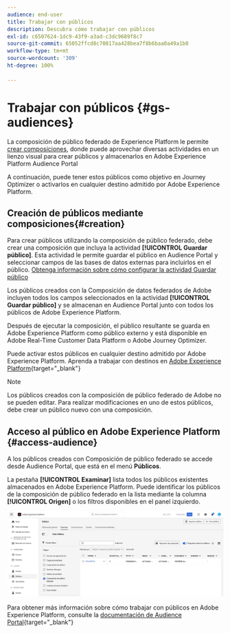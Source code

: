 ```yaml
---
audience: end-user
title: Trabajar con públicos
description: Descubra cómo trabajar con públicos
exl-id: c6507624-1dc9-43f9-a3ad-c3dc9689f8c7
source-git-commit: 65052ffcd8c70817aa428bea7f8b6baa0a49a1b0
workflow-type: tm+mt
source-wordcount: '309'
ht-degree: 100%

---
```


# Trabajar con públicos {#gs-audiences}

La composición de público federado de Experience Platform le permite [crear composiciones](../compositions/gs-compositions.md), donde puede aprovechar diversas actividades en un lienzo visual para crear públicos y almacenarlos en Adobe Experience Platform Audience Portal

A continuación, puede tener estos públicos como objetivo en Journey Optimizer o activarlos en cualquier destino admitido por Adobe Experience Platform.

## Creación de públicos mediante composiciones{#creation}

Para crear públicos utilizando la composición de público federado, debe crear una composición que incluya la actividad **[!UICONTROL Guardar público]**. Esta actividad le permite guardar el público en Audience Portal y seleccionar campos de las bases de datos externas para incluirlos en el público. [Obtenga información sobre cómo configurar la actividad Guardar público](../compositions/activities/save-audience.md)

Los públicos creados con la Composición de datos federados de Adobe incluyen todos los campos seleccionados en la actividad **[!UICONTROL Guardar público]** y se almacenan en Audience Portal junto con todos los públicos de Adobe Experience Platform.

Después de ejecutar la composición, el público resultante se guarda en Adobe Experience Platform como público externo y está disponible en Adobe Real-Time Customer Data Platform o Adobe Journey Optimizer. 

Puede activar estos públicos en cualquier destino admitido por Adobe Experience Platform. Aprenda a trabajar con destinos en [Adobe Experience Platform](https://experienceleague.adobe.com/es/docs/experience-platform/destinations/home){target="_blank"}

>[!NOTE]
>
>Los públicos creados con la composición de público federado de Adobe no se pueden editar. Para realizar modificaciones en uno de estos públicos, debe crear un público nuevo con una composición.

## Acceso al público en Adobe Experience Platform {#access-audience}

A los públicos creados con Composición de público federado se accede desde Audience Portal, que está en el menú **Públicos**.

La pestaña **[!UICONTROL Examinar]** lista todos los públicos existentes almacenados en Adobe Experience Platform. Puede identificar los públicos de la composición de público federado en la lista mediante la columna **[!UICONTROL Origen]** o los filtros disponibles en el panel izquierdo.

![](assets/audiences-list.png)

Para obtener más información sobre cómo trabajar con públicos en Adobe Experience Platform, consulte la [documentación de Audience Portal](https://experienceleague.adobe.com/es/docs/experience-platform/segmentation/ui/audience-portal){target="_blank"}

<!-- add link to this donc once published: https://jira.corp.adobe.com/browse/PLAT-198674-->
